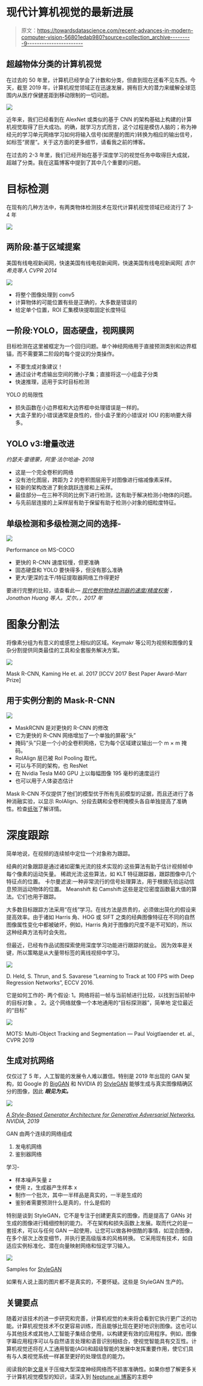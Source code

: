 # 现代计算机视觉的最新进展

> 原文：<https://towardsdatascience.com/recent-advances-in-modern-computer-vision-56801edab980?source=collection_archive---------9----------------------->

## 超越物体分类的计算机视觉

在过去的 50 年里，计算机已经学会了计数和分类，但直到现在还看不见东西。今天，截至 2019 年，计算机视觉领域正在迅速发展，拥有巨大的潜力来缓解全球范围内从医疗保健差距到移动限制的一切问题。

![](img/16eb0d94648d810aeaad784cb4c0c5d2.png)

近年来，我们已经看到在 AlexNet 或类似的基于 CNN 的架构基础上构建的计算机视觉取得了巨大成功。的确，就学习方式而言，这个过程是模仿人脑的；称为神经元的学习单元网络学习如何将输入信号(如房屋的图片)转换为相应的输出信号，如标签“房屋”。关于这方面的更多细节，请看我之前的博客。

在过去的 2-3 年里，我们已经开始在基于深度学习的视觉任务中取得巨大成就，超越了分类。我在这篇博客中提到了其中几个重要的问题。

# 目标检测

在现有的几种方法中，有两类物体检测技术在现代计算机视觉领域已经流行了 3-4 年

![](img/fa2015e328ae08817660fb0b370a6d22.png)

## 两阶段:基于区域提案

美国有线电视新闻网，快速美国有线电视新闻网，快速美国有线电视新闻网[ *吉尔希克等人 CVPR 2014*

![](img/f0b5e533811728ba4fdaca449d52ef1a.png)

*   将整个图像处理到 conv5
*   计算物体的可能位置有些是正确的，大多数是错误的
*   给定单个位置，ROI 汇集模块提取固定长度特征

## 一阶段:YOLO，固态硬盘，视网膜网

目标检测在这里被框定为一个回归问题。单个神经网络用于直接预测类别和边界框锚，而不需要第二阶段的每个提议的分类操作。

*   不要生成对象建议！
*   通过设计考虑输出空间的微小子集；直接将这一小组盒子分类
*   快速推理，适用于实时目标检测

YOLO 的局限性

*   损失函数在小边界框和大边界框中处理错误是一样的。
*   大盒子里的小错误通常是良性的，但小盒子里的小错误对 IOU 的影响要大得多。

## YOLO v3:增量改进

*约瑟夫·雷德蒙，阿里·法尔哈迪- 2018*

*   这是一个完全卷积的网络
*   没有池化图层，跨距为 2 的卷积图层用于对图像进行缩减像素采样。
*   较新的架构改进了剩余跳跃连接和上采样。
*   最佳部分—在三种不同的比例下进行检测，这有助于解决检测小物体的问题。
*   与先前层连接的上采样层有助于保留有助于检测小对象的细粒度特征。

## 单级检测和多级检测之间的选择-

![](img/b819fb123fbcd95646a1964415e1ccd9.png)

Performance on MS-COCO

*   更快的 R-CNN 速度较慢，但更准确
*   固态硬盘和 YOLO 要快得多，但没有那么准确
*   更大/更深的主干/特征提取器网络工作得更好

要进行完整的比较，请查看此— [*现代卷积物体检测器的速度/精度权衡*](http://zpascal.net/cvpr2017/Huang_SpeedAccuracy_Trade-Offs_for_CVPR_2017_paper.pdf) *，Jonathan Huang 等人。艾尔。，2017 年*

# 图象分割法

将像素分组为有意义的或感觉上相似的区域。Keymakr 等公司为视频和图像的复杂分割提供同类最佳的工具和全套服务解决方案。

![](img/7f642146172f88470e7dbe392535956e.png)

Mask R-CNN, Kaming He et. al. 2017 [ICCV 2017 Best Paper Award-Marr Prize]

## 用于实例分割的 Mask-R-CNN

![](img/f4968a6fa88b7e26aa97b7854ff933f2.png)

*   MaskRCNN 是对更快的 R-CNN 的修改
*   它为更快的 R-CNN 网络增加了一个单独的屏蔽“头”
*   掩码“头”只是一个小的全卷积网络，它为每个区域建议输出一个 m × m 掩码。
*   RoIAlign 层已被 RoI Pooling 取代。
*   可以与不同的架构，也 ResNet
*   在 Nvidia Tesla M40 GPU 上以每幅图像 195 毫秒的速度运行
*   也可以用于人体姿态估计

Mask R-CNN 不仅提供了他们的模型优于所有先前模型的证据，而且还进行了各种消融实验，以显示 RoIAlign、分段去耦和全卷积掩模头各自单独提高了准确性。检查[纸张](https://arxiv.org/abs/1703.06870)了解详情。

# 深度跟踪

简单地说，在视频的连续帧中定位一个对象称为跟踪。

经典的对象跟踪是通过诸如密集光流的技术实现的:这些算法有助于估计视频帧中每个像素的运动矢量。
稀疏光流:这些算法，如 KLT 特征跟踪器，跟踪图像中几个特征点的位置。
卡尔曼滤波:一种非常流行的信号处理算法，用于根据先验运动信息预测运动物体的位置。
Meanshift 和 Camshift:这些是定位密度函数最大值的算法。它们也用于跟踪。

大多数目标跟踪方法采用“在线”学习。在线方法是昂贵的，必须做出简化的假设来提高效率。由于诸如 Harris 角、HOG 或 SIFT 之类的经典图像特征在不同的自然图像属性变化中都被破坏，例如，Harris 角对于图像的尺度不是不可知的，所以这种经典方法有时会失败。

但最近，已经有作品试图探索使用深度学习功能进行跟踪的就业。
因为效率是关键，所以策略是从大量带标签的离线视频中学习。

![](img/25b2eb2e1011c54f017848e8f1457390.png)

D. Held, S. Thrun, and S. Savarese “Learning to Track at 100 FPS with Deep Regression Networks”, ECCV 2016.

它是如何工作的-
两个假设:
1。网络将前一帧与当前帧进行比较，以找到当前帧中的目标对象
。
2。这个网络就像一个本地通用的“目标探测器”，简单地
定位最近的“目标”

![](img/9bccab9e71dfd3b33af9c1c1cd5eeb41.png)

MOTS: Multi-Object Tracking and Segmentation — Paul Voigtlaender et. al., CVPR 2019

## 生成对抗网络

仅仅过了 5 年，人工智能的发展令人难以置信。特别是 2019 年出现的 GAN 架构，如 Google 的 [BigGAN](https://arxiv.org/abs/1809.11096v2) 和 NVIDIA 的 [StyleGAN](https://arxiv.org/pdf/1812.04948.pdf) 能够生成与真实图像精确区分的图像，因此 ***眼见为实。***

![](img/39b90ad94b72760b294518fb821b4719.png)

[*A Style-Based Generator Architecture for Generative Adversarial Networks*](https://arxiv.org/pdf/1812.04948.pdf)*, NVIDIA, 2019*

GAN 由两个连续的网络组成

1.  发电机网络
2.  鉴别器网络

学习-

*   样本噪声矢量 z
*   使用 z，生成器产生样本 x
*   制作一个批次，其中一半样品是真实的，一半是生成的
*   鉴别者需要预测什么是真的，什么是假的

特别是谈到 StyleGAN，它不是专注于创建更真实的图像，而是提高了 GANs 对生成的图像进行精细控制的能力。
不在架构和损失函数上发展。取而代之的是一套技术，可以与任何 GAN 一起使用，让您可以做各种很酷的事情，如混合图像，在多个层次上改变细节，并执行更高级版本的风格转换。
它采用现有技术，如自适应实例标准化、潜在向量映射网络和恒定学习输入。

![](img/badc64c8efd6f5881938025a0b65f0af.png)

Samples for [StyleGAN](https://arxiv.org/pdf/1812.04948.pdf)

如果有人说上面的图片都不是真实的，不要怀疑。这些是 StyleGAN 生产的。

## 关键要点

随着对该技术的进一步研究和完善，计算机视觉的未来将会看到它执行更广泛的功能。计算机视觉技术不仅更容易训练，而且能够比现在更好地识别图像。这也可以与其他技术或其他人工智能子集结合使用，以构建更有效的应用程序。例如，图像字幕应用程序可以与自然语言处理和语音识别相结合，使视觉智能具有交互性。计算机视觉还将在人工通用智能(AGI)和超级智能的发展中发挥重要作用，使它们具有与人类视觉系统一样甚至更好的处理信息的能力。

阅读我的新[文章](https://medium.com/@ranjeet_thakur/pruning-deep-neural-network-56cae1ec5505)关于压缩大型深度神经网络而不损害准确性。如果你想了解更多关于计算机视觉模型的知识，请深入到 [Neptune.ai 博客](https://neptune.ai/blog/deploying-computer-vision-models)的主题中